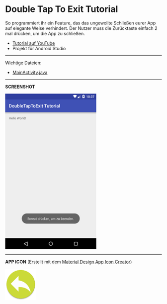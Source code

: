 # Double Tap To Exit Tutorial
So programmiert ihr ein Feature, das das ungewollte Schließen eurer App auf elegante Weise verhindert.   Der Nutzer muss die Zurücktaste einfach 2 mal drücken, um die App zu schließen.

- <a href="" target="_blank" >Tutorial auf YouTube</a>
- Projekt für Android Studio

---

Wichtige Dateien: 
- [MainActivity.java](https://github.com/derAndroidPro/DoubleTapToExitTutorial/blob/master/app/src/main/java/de/derandroidpro/doubletaptoexittutorial/MainActivity.java)


---

<b>SCREENSHOT</b>

<img src="https://github.com/derAndroidPro/DoubleTapToExitTutorial/blob/master/device-2015-10-24-163755.png" height="500px" />


---

<b>APP ICON</b> (Erstellt mit dem <a href="http://romannurik.github.io/AndroidAssetStudio/icons-launcher.html" target="_blank" >Material Design App Icon Creator</a>)

<img src="/app/src/main/res/mipmap-xxxhdpi/ic_launcher.png" height="100px" />
